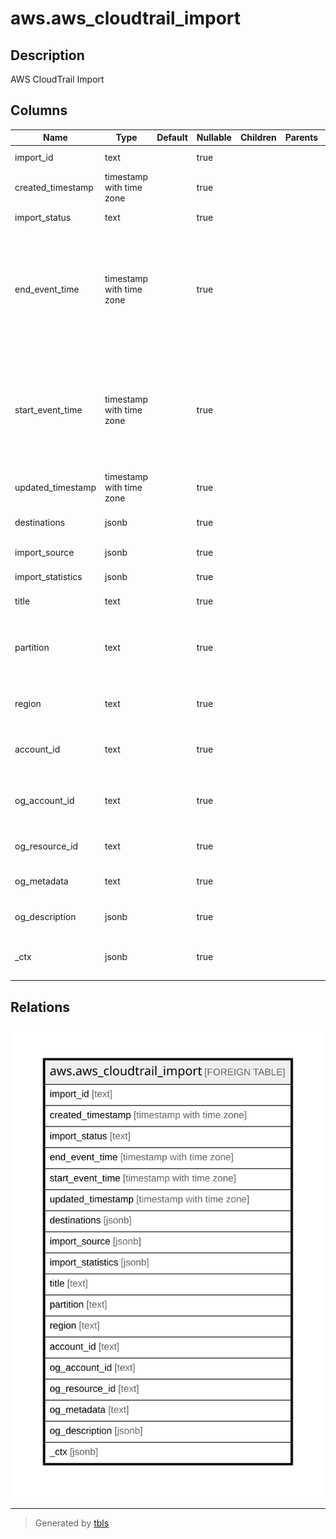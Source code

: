 # aws.aws_cloudtrail_import

## Description

AWS CloudTrail Import

## Columns

| Name | Type | Default | Nullable | Children | Parents | Comment |
| ---- | ---- | ------- | -------- | -------- | ------- | ------- |
| import_id | text |  | true |  |  | The ID of the import. |
| created_timestamp | timestamp with time zone |  | true |  |  | The timestamp of the import's creation. |
| import_status | text |  | true |  |  | The status of the import. |
| end_event_time | timestamp with time zone |  | true |  |  | Used with EndEventTime to bound a StartImport request, and limit imported trail events to only those events logged within a specified time period. |
| start_event_time | timestamp with time zone |  | true |  |  | Used with StartEventTime to bound a StartImport request, and limit imported trail events to only those events logged within a specified time period. |
| updated_timestamp | timestamp with time zone |  | true |  |  | The timestamp of the import's last update. |
| destinations | jsonb |  | true |  |  | The ARN of the destination event data store. |
| import_source | jsonb |  | true |  |  | The source S3 bucket. |
| import_statistics | jsonb |  | true |  |  | Provides statistics for the import. |
| title | text |  | true |  |  | Title of the resource. |
| partition | text |  | true |  |  | The AWS partition in which the resource is located (aws, aws-cn, or aws-us-gov). |
| region | text |  | true |  |  | The AWS Region in which the resource is located. |
| account_id | text |  | true |  |  | The AWS Account ID in which the resource is located. |
| og_account_id | text |  | true |  |  | The Platform Account ID in which the resource is located. |
| og_resource_id | text |  | true |  |  | The unique ID of the resource in opengovernance. |
| og_metadata | text |  | true |  |  | Platform Metadata of the AWS resource. |
| og_description | jsonb |  | true |  |  | The full model description of the resource |
| _ctx | jsonb |  | true |  |  | Steampipe context in JSON form, e.g. connection_name. |

## Relations

![er](aws.aws_cloudtrail_import.svg)

---

> Generated by [tbls](https://github.com/k1LoW/tbls)
